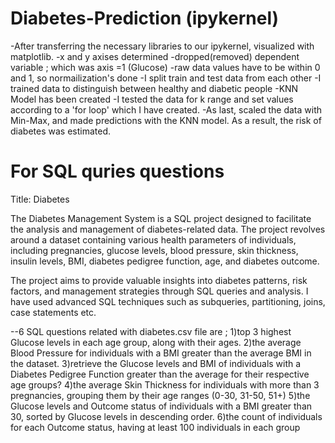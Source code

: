 # Diabetes-Prediction (ipykernel)


-After transferring the necessary libraries to our ipykernel, visualized with matplotlib. 
-x and y axises determined 
-dropped(removed) dependent variable ; which was axis =1 (Glucose)
-raw data values have to be within 0 and 1, so normailization's done
-I split train and test data from each other
-I trained data to distinguish between healthy and diabetic people
-KNN Model has been created
-I tested the data for k range and set values according to  a 'for loop' which I have created.
-As last, scaled the data with Min-Max, and made predictions with the KNN model. As a result, the risk of diabetes was estimated.



# For SQL quries questions
Title: Diabetes 

The Diabetes Management System is a SQL project designed to facilitate the analysis and management of diabetes-related data. The project revolves around a dataset containing various health parameters of individuals, including pregnancies, glucose levels, blood pressure, skin thickness, insulin levels, BMI, diabetes pedigree function, age, and diabetes outcome.

The project aims to provide valuable insights into diabetes patterns, risk factors, and management strategies through SQL queries and analysis.
I have used advanced SQL techniques such as subqueries, partitioning, joins, case statements etc.

--6 SQL questions related with diabetes.csv file are ; 
1)top 3  highest Glucose levels in each age group, along with their ages.
2)the average Blood Pressure for individuals with a BMI greater than the average BMI in the dataset.
3)retrieve the Glucose levels and BMI of individuals with a Diabetes Pedigree Function greater than the average for their respective age groups?
4)the average Skin Thickness for individuals with more than 3 pregnancies, grouping them by their age ranges (0-30, 31-50, 51+)
5)the Glucose levels and Outcome status of individuals with a BMI greater than 30, sorted by Glucose levels in descending order.
6)the count of individuals for each Outcome status, having at least 100 individuals in each group
